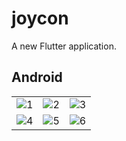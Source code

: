 # joycon

A new Flutter application.

## Android

|   |   |   |
|---|---|---|
|![1](https://github.com/mumumusuc/joycon-toolkit/blob/android/sample/Screenshot_20200303-005033.png)  | ![2](https://github.com/mumumusuc/joycon-toolkit/blob/android/sample/Screenshot_20200303-005050.png) | ![3](https://github.com/mumumusuc/joycon-toolkit/blob/android/sample/Screenshot_20200303-005111.png) |
|![4](https://github.com/mumumusuc/joycon-toolkit/blob/android/sample/Screenshot_20200303-005140.png)  | ![5](https://github.com/mumumusuc/joycon-toolkit/blob/android/sample/Screenshot_20200303-005612.png) | ![6](https://github.com/mumumusuc/joycon-toolkit/blob/android/sample/Screenshot_20200303-005659.png) |
